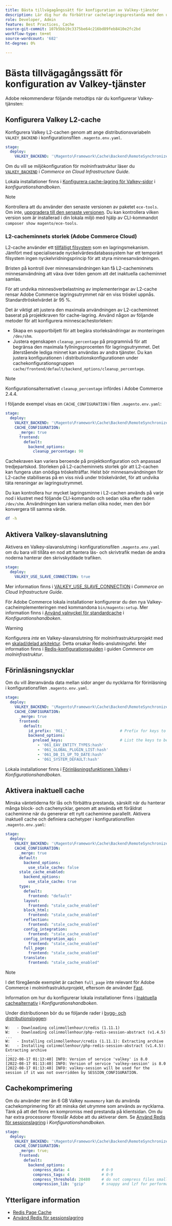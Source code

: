 ```yaml
---
title: Bästa tillvägagångssätt för konfiguration av Valkey-tjänster
description: Lär dig hur du förbättrar cachelagringsprestanda med den utökade Valkey-cacheimplementeringen för Adobe Commerce.
role: Developer, Admin
feature: Best Practices, Cache
source-git-commit: 107b5bb19c3375be64c216bd89feb8410e2fc2bd
workflow-type: tm+mt
source-wordcount: '682'
ht-degree: 0%

---
```


# Bästa tillvägagångssätt för konfiguration av Valkey-tjänster

Adobe rekommenderar följande metodtips när du konfigurerar Valkey-tjänsten:

## Konfigurera Valkey L2-cache

Konfigurera Valkey L2-cachen genom att ange distributionsvariabeln `VALKEY_BACKEND` i konfigurationsfilen `.magento.env.yaml`.

```yaml
stage:
  deploy:
    VALKEY_BACKEND: '\Magento\Framework\Cache\Backend\RemoteSynchronizedCache'
```

Om du vill se miljökonfiguration för molninfrastruktur läser du [`VALKEY_BACKEND`](https://experienceleague.adobe.com/en/docs/commerce-on-cloud/user-guide/configure/env/stage/variables-deploy#valkey_backend) i _Commerce on Cloud Infrastructure Guide_.

Lokala installationer finns i [Konfigurera cache-lagring för Valkey-sidor](../../../configuration/cache/redis-pg-cache.md#configure-redis-page-caching) i _konfigurationshandboken_.

>[!NOTE]
>
>Kontrollera att du använder den senaste versionen av paketet `ece-tools`. Om inte, [uppgradera till den senaste versionen](https://experienceleague.adobe.com/en/docs/commerce-on-cloud/user-guide/dev-tools/ece-tools/update-package). Du kan kontrollera vilken version som är installerad i din lokala miljö med hjälp av CLI-kommandot `composer show magento/ece-tools`.

### L2-cacheminnets storlek (Adobe Commerce Cloud)

L2-cache använder ett [tillfälligt filsystem](https://en.wikipedia.org/wiki/Tmpfs) som en lagringsmekanism. Jämfört med specialiserade nyckelvärdesdatabassystem har ett temporärt filsystem ingen nyckelvridningsprincip för att styra minnesanvändningen.

Bristen på kontroll över minnesanvändningen kan få L2-cacheminnets minnesanvändning att växa över tiden genom att det inaktuella cacheminnet samlas.

För att undvika minnesöverbelastning av implementeringar av L2-cache rensar Adobe Commerce lagringsutrymmet när en viss tröskel uppnås. Standardtröskelvärdet är 95 %.

Det är viktigt att justera den maximala användningen av L2-cacheminnet baserat på projektkraven för cache-lagring. Använd någon av följande metoder för att konfigurera minnescachestorleken:

- Skapa en supportbiljett för att begära storleksändringar av monteringen `/dev/shm`.
- Justera egenskapen `cleanup_percentage` på programnivå för att begränsa den maximala fyllningsprocenten för lagringsutrymmet. Det återstående lediga minnet kan användas av andra tjänster.
Du kan justera konfigurationen i distributionskonfigurationen under cachekonfigurationsgruppen `cache/frontend/default/backend_options/cleanup_percentage`.

>[!NOTE]
>
>Konfigurationsalternativet `cleanup_percentage` infördes i Adobe Commerce 2.4.4.

I följande exempel visas en `CACHE_CONFIGURATION` i filen `.magento.env.yaml`:

```yaml
stage:
  deploy:
    VALKEY_BACKEND: '\Magento\Framework\Cache\Backend\RemoteSynchronizedCache'
    CACHE_CONFIGURATION:
      _merge: true
      frontend:
        default:
          backend_options:
            cleanup_percentage: 90
```

Cachekraven kan variera beroende på projektkonfiguration och anpassad tredjepartskod. Storleken på L2-cacheminnets storlek gör att L2-cachen kan fungera utan onödiga tröskelträffar.
Helst bör minnesanvändningen för L2-cache stabiliseras på en viss nivå under tröskelvärdet, för att undvika täta rensningar av lagringsutrymmet.

Du kan kontrollera hur mycket lagringsminne i L2-cachen används på varje nod i klustret med följande CLI-kommando och sedan söka efter raden `/dev/shm`.
Användningen kan variera mellan olika noder, men den bör konvergera till samma värde.

```bash
df -h
```

## Aktivera Valkey-slavanslutning

Aktivera en Valkey-slavanslutning i konfigurationsfilen `.magento.env.yaml` om du bara vill tillåta en nod att hantera läs- och skrivtrafik medan de andra noderna hanterar den skrivskyddade trafiken.

```yaml
stage:
  deploy:
    VALKEY_USE_SLAVE_CONNECTION: true
```

Mer information finns i [VALKEY_USE_SLAVE_CONNECTION](https://experienceleague.adobe.com/en/docs/commerce-on-cloud/user-guide/configure/env/stage/variables-deploy.html#valkey_use_slave_connection) i _Commerce on Cloud Infrastructure Guide_.

För Adobe Commerce lokala installationer konfigurerar du den nya Valkey-cacheimplementeringen med kommandona `bin/magento:setup`. Mer information finns i [Använd valnyckel för standardcache](../../../configuration/cache/redis-pg-cache.md#configure-redis-page-caching) i _Konfigurationshandboken_.

>[!WARNING]
>
>Konfigurera _inte_ en Valkey-slavanslutning för molninfrastrukturprojekt med en [skalad/delad arkitektur](https://experienceleague.adobe.com/en/docs/commerce-on-cloud/user-guide/architecture/scaled-architecture). Detta orsakar Redis-anslutningsfel. Mer information finns i [Redis-konfigurationsguiden](https://experienceleague.adobe.com/en/docs/commerce-on-cloud/user-guide/configure/env/stage/variables-deploy.html#redis_use_slave_connection) i guiden _Commerce om molninfrastruktur_.

## Förinläsningsnycklar

Om du vill återanvända data mellan sidor anger du nycklarna för förinläsning i konfigurationsfilen `.magento.env.yaml`.

```yaml
stage:
  deploy:
    VALKEY_BACKEND: '\Magento\Framework\Cache\Backend\RemoteSynchronizedCache'
    CACHE_CONFIGURATION:
      _merge: true
      frontend:
        default:
          id_prefix: '061_'                       # Prefix for keys to be preloaded
          backend_options:
            preload_keys:                         # List the keys to be preloaded
              - '061_EAV_ENTITY_TYPES:hash'
              - '061_GLOBAL_PLUGIN_LIST:hash'
              - '061_DB_IS_UP_TO_DATE:hash'
              - '061_SYSTEM_DEFAULT:hash'
```

Lokala installationer finns i [Förinläsningsfunktionen Valkey](../../../configuration/cache/redis-pg-cache.md#redis-preload-feature) i _Konfigurationshandboken_.

## Aktivera inaktuell cache

Minska väntetiderna för lås och förbättra prestanda, särskilt när du hanterar många block- och cachenycklar, genom att använda ett föråldrat cacheminne när du genererar ett nytt cacheminne parallellt. Aktivera inaktuell cache och definiera cachetyper i konfigurationsfilen `.magento.env.yaml`:

```yaml
stage:
  deploy:
    VALKEY_BACKEND: '\Magento\Framework\Cache\Backend\RemoteSynchronizedCache'
    CACHE_CONFIGURATION:
      _merge: true
      default:
        backend_options:
          use_stale_cache: false
      stale_cache_enabled:
        backend_options:
          use_stale_cache: true
      type:
        default:
          frontend: "default"
        layout:
          frontend: "stale_cache_enabled"
        block_html:
          frontend: "stale_cache_enabled"
        reflection:
          frontend: "stale_cache_enabled"
        config_integration:
          frontend: "stale_cache_enabled"
        config_integration_api:
          frontend: "stale_cache_enabled"
        full_page:
          frontend: "stale_cache_enabled"
        translate:
          frontend: "stale_cache_enabled"
```

>[!NOTE]
>
>I det föregående exemplet är cachen `full_page` inte relevant för Adobe Commerce i molninfrastrukturprojekt, eftersom de använder [Fast](https://experienceleague.adobe.com/en/docs/commerce-on-cloud/user-guide/cdn/fastly).

Information om hur du konfigurerar lokala installationer finns i [Inaktuella cachealternativ](../../../configuration/cache/level-two-cache.md#stale-cache-options) i _Konfigurationshandboken_.

Under distributionen bör du se följande rader i [bygg- och distributionsloggen](https://experienceleague.adobe.com/en/docs/commerce-on-cloud/user-guide/develop/test/log-locations.html#build-and-deploy-logs):

```
W:   - Downloading colinmollenhour/credis (1.11.1)
W:   - Downloading colinmollenhour/php-redis-session-abstract (v1.4.5)
...
W:   - Installing colinmollenhour/credis (1.11.1): Extracting archive
W:   - Installing colinmollenhour/php-redis-session-abstract (v1.4.5): Extracting archive
...
[2022-08-17 01:13:40] INFO: Version of service 'valkey' is 8.0
[2022-08-17 01:13:40] INFO: Version of service 'valkey-session' is 8.0
[2022-08-17 01:13:40] INFO: valkey-session will be used for the session if it was not overridden by SESSION_CONFIGURATION.
```

## Cachekomprimering

Om du använder mer än 6 GB Valkey `maxmemory` kan du använda cachekomprimering för att minska det utrymme som används av nycklarna. Tänk på att det finns en kompromiss med prestanda på klientsidan. Om du har extra processorer föreslår Adobe att du aktiverar dem. Se [Använd Redis för sessionslagring](../../../configuration/cache/redis-session.md) i _Konfigurationshandboken_.

```yaml
stage:
  deploy:
    VALKEY_BACKEND: '\Magento\Framework\Cache\Backend\RemoteSynchronizedCache'
    CACHE_CONFIGURATION:
      _merge: true;
      frontend:
        default:
          backend_options:
            compress_data: 4              # 0-9
            compress_tags: 4              # 0-9
            compress_threshold: 20480     # do not compress files smaller than this value
            compression_lib: 'gzip'       # snappy and lzf for performance, gzip for high compression (~70%)
```

## Ytterligare information

- [Redis Page Cache](../../../configuration/cache/redis-pg-cache.md)
- [Använd Redis för sessionslagring](../../../configuration/cache/redis-session.md)
